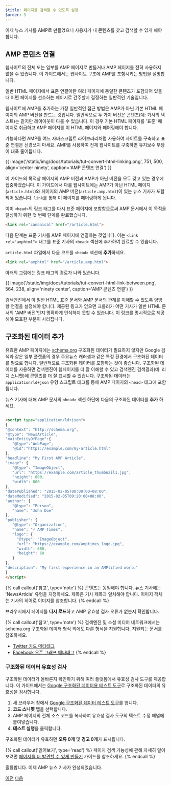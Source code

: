 ```yaml
---
$title: 페이지를 검색할 수 있도록 설정
$order: 3
---
```


이제 뉴스 기사를 AMP로 만들었으니 사용자가 내 콘텐츠를 찾고 검색할 수 있게 해야 합니다.

## AMP 콘텐츠 연결

웹사이트의 전체 또는 일부를 AMP 페이지로 만들거나 AMP 페이지를 전혀 사용하지 않을 수 있습니다.  이 가이드에서는 웹사이트 구조에 AMP를 포함시키는 방법을 설명합니다.

일반 HTML 페이지에서 표준 연결이란 여러 페이지에 동일한 콘텐츠가 포함되어 있을 때 어떤 페이지를 선호하는 페이지로 간주할지 결정하는 일반적인 기술입니다.

웹사이트에 AMP를 추가하는 가장 일반적인 접근 방법은 AMP가 아닌 기본 HTML 페이지의 AMP 버전을 만드는 것입니다.  일반적으로 두 가지 버전은 콘텐츠(예: 기사의 텍스트)는 같지만 레이아웃이 다를 수 있습니다.  이 경우 기본 HTML 페이지를 '표준' 페이지로 취급하고 AMP 페이지를 이 HTML 페이지와 페어링해야 합니다.

가능하다면 AMP를 여느 자바스크립트 라이브러리처럼 사용하여 사이트를 구축하고 표준 연결은 신경쓰지 마세요.  AMP를 사용하여 전체 웹사이트를 구축하면 유지보수 부담이 대폭 줄어듭니다.

{{ image('/static/img/docs/tutorials/tut-convert-html-linking.png', 751, 500, align='center ninety', caption='AMP 콘텐츠 연결') }}

이 가이드의 목적상 페이지의 AMP 버전과 AMP가 아닌 버전을 모두 갖고 있는 경우에 집중하겠습니다.  이 가이드에서 다룰 웹사이트에는 AMP가 아닌 HTML 페이지(`article.html`)와 페이지의 AMP 버전(`article.amp.html`)이 있는 뉴스 기사가 포함되어 있습니다.  `link`를 통해 이 페이지를 페어링하게 됩니다.

이미 `<head>`의 링크 태그를 다시 표준 페이지에 포함함으로써 AMP 문서에서 이 목적을 달성하기 위한 첫 번째 단계를 완료했습니다.

```html
<link rel="canonical" href="/article.html">
```

다음 단계는 표준 기사를 AMP 페이지에 연결하는 것입니다. 이는 `<link rel="amphtml">` 태그를 표준 기사의 `<head>` 섹션에 추가하여 완료할 수 있습니다.

`article.html` 파일에서 다음 코드를 `<head>` 섹션에 **추가**하세요.

```html
<link rel="amphtml" href="/article.amp.html">
```

아래의 그림에는 링크 태그의 경로가 나와 있습니다.

{{ image('/static/img/docs/tutorials/tut-convert-html-link-between.png', 564, 238, align='ninety center', caption='AMP 콘텐츠 연결') }}

검색엔진에서 이 일반 HTML 표준 문서와 AMP 문서의 관계를 이해할 수 있도록 양방향 연결을 설정해야 합니다. 제공된 링크가 없으면 크롤러가 어떤 기사가 일반 HTML 문서의 'AMP 버전'인지 명확하게 인식하지 못할 수 있습니다. 이 링크를 명시적으로 제공해야 모호한 부분이 사라집니다.

## 구조화된 데이터 추가

유효한 AMP 페이지에는 [schema.org](http://schema.org/) 구조화된 데이터가 필요하지 않지만 Google 검색과 같은 일부 플랫폼의 경우 주요뉴스 캐러셀과 같은 특정 환경에서 구조화된 데이터를 필요로 합니다. 일반적으로 구조화된 데이터를 포함하는 것이 좋습니다. 구조화된 데이터를 사용하면 검색엔진이 웹페이지를 더 잘 이해할 수 있고 검색엔진 검색결과(예: 리치 스니펫)에 콘텐츠를 더 잘 표시할 수 있습니다.  구조화된 데이터는 `application/ld+json` 유형 스크립트 태그를 통해 AMP 페이지의 `<head>` 태그에 포함됩니다.

뉴스 기사에 대해 AMP 문서의 `<head>` 섹션 하단에 다음의 구조화된 데이터를 **추가** 하세요.

```html

<script type="application/ld+json">
{
"@context": "http://schema.org",
"@type": "NewsArticle",
"mainEntityOfPage":{
   "@type":"WebPage",
   "@id":"https://example.com/my-article.html"
},
"headline": "My First AMP Article",
"image": {
   "@type": "ImageObject",
   "url": "https://example.com/article_thumbnail1.jpg",
   "height": 800,
   "width": 800
},
"datePublished": "2015-02-05T08:00:00+08:00",
"dateModified": "2015-02-05T09:20:00+08:00",
"author": {
   "@type": "Person",
   "name": "John Doe"
},
"publisher": {
   "@type": "Organization",
   "name": "⚡ AMP Times",
   "logo": {
     "@type": "ImageObject",
     "url": "https://example.com/amptimes_logo.jpg",
     "width": 600,
     "height": 60
   }
},
"description": "My first experience in an AMPlified world"
}
</script>
```


{% call callout('참고', type='note') %}
콘텐츠는 동일해야 합니다. 뉴스 기사에는 'NewsArticle' 유형을 지정하세요. 제목은 기사 제목과 일치해야 합니다. 이미지 객체는 기사의 히어로 이미지를 참조합니다.
{% endcall %}


브라우저에서 페이지를 **다시 로드**하고 AMP 유효성 검사 오류가 없는지 확인합니다.

{% call callout('참고', type='note') %}
검색엔진 및 소셜 미디어 네트워크에서는 schema.org 구조화된 데이터 형식 외에도 다른 형식을 지원합니다. 지원되는 문서를 참조하세요.

- [Twitter 카드 메타태그](https://dev.twitter.com/cards/overview)
- [Facebook 오픈 그래프 메타태그](https://developers.facebook.com/docs/sharing/webmasters)
{% endcall %}

### 구조화된 데이터 유효성 검사

구조화된 데이터가 올바른지 확인하기 위해 여러 플랫폼에서 유효성 검사 도구를 제공합니다.  이 가이드에서는 [Google 구조화된 데이터용 테스트 도구](https://developers.google.com/structured-data/testing-tool/)로 구조화된 데이터의 유효성을 검사합니다.

1.  새 브라우저 창에서 [Google 구조화된 데이터 테스트 도구](https://developers.google.com/structured-data/testing-tool/)를 엽니다.
2.  **코드 스니펫** 탭을 선택합니다.
3.  AMP 페이지의 전체 소스 코드를 복사하여 유효성 검사 도구의 텍스트 수정 패널에 붙여넣습니다.
3.  **테스트 실행**을 클릭합니다.

구조화된 데이터가 유효하면 **오류 0개** 및 **경고 0개**가 표시됩니다.

{% call callout('읽어보기', type='read') %}
페이지 검색 가능성에 관해 자세히 알아보려면 [페이지를 더 발견할 수 있게 만들기](/ko/docs/fundamentals/discovery.html) 가이드를 참조하세요.
{% endcall %}

훌륭합니다.  이제 AMP 뉴스 기사가 완성되었습니다.

<div class="prev-next-buttons">
  <a class="button prev-button" href="/ko/docs/fundamentals/converting/resolving-errors.html"><span class="arrow-prev">이전</span></a>
  <a class="button next-button" href="/ko/docs/fundamentals/converting/congratulations.html"><span class="arrow-next">다음</span></a>
</div>
